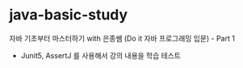 # java-basic-study
자바 기초부터 마스터하기 with 은종쌤 (Do it 자바 프로그래밍 입문) - Part 1

- Junit5, AssertJ 를 사용해서 강의 내용을 학습 테스트 
